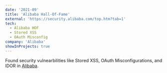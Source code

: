 ```yaml
---
date: '2021-09'
title: 'Alibaba Hall-Of-Fame'
external: 'https://security.alibaba.com/top.htm?tab=1'
tech:
  - Alibaba HOF
  - Stored XSS
  - OAuth Misconfig
company: 'Alibaba'
showInProjects: true
---
```


Found security vulnearbilities like Stored XSS, OAuth Misconfigurations, and IDOR in [Alibaba](https://www.alibaba.com/).
